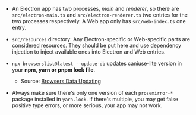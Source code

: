 - An Electron app has two processes, _main_ and _renderer_, so there are `src/electron-main.ts` and `src/electron-renderer.ts` two entries for the two processes respectively. A Web app only has `src/web-index.ts` one entry.

- `src/resources` directory: Any Electron-specific or Web-specific parts are considered resources. They should be put here and use dependency injection to inject available ones into Electron and Web entries.

- `npx browserslist@latest --update-db` updates caniuse-lite version in your **npm, yarn or pnpm lock file**.
  - Source: [Browsers Data Updating](https://github.com/browserslist/browserslist#browsers-data-updating)

* Always make sure there's only one version of each `prosemirror-*` package installed in `yarn.lock`. If there's multiple, you may get false positive type errors, or more serious, your app may not work.
